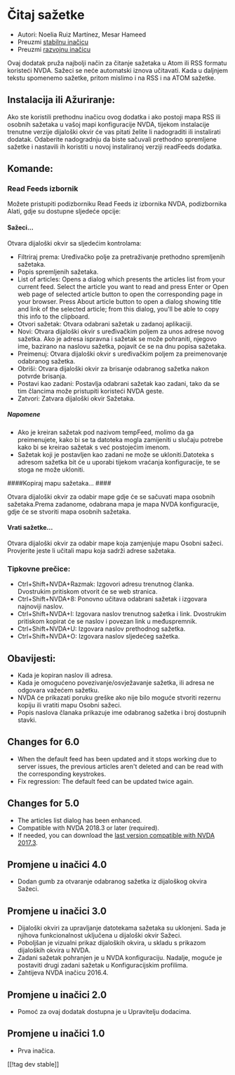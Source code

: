 # Čitaj sažetke #

* Autori: Noelia Ruiz Martínez, Mesar Hameed 
* Preuzmi [stabilnu inačicu][1]
* Preuzmi [razvojnu inačicu][2]

Ovaj dodatak pruža najbolji način za čitanje sažetaka u Atom ili RSS formatu
koristeći NVDA. Sažeci se neće automatski iznova učitavati. Kada u daljnjem
tekstu spomenemo sažetke, pritom mislimo i na RSS i na ATOM sažetke.

## Instalacija ili Ažuriranje: ##

Ako ste koristili prethodnu inačicu ovog dodatka i ako postoji mapa RSS ili
osobnih sažetaka u vašoj mapi konfiguracije NVDA, tijekom instalacije
trenutne verzije dijaloški okvir će vas pitati želite li nadograditi ili
instalirati dodatak. Odaberite nadogradnju da biste sačuvali prethodno
spremljene sažetke i nastavili ih koristiti u novoj instaliranoj verziji
readFeeds dodatka.

## Komande: ##

### Read Feeds izbornik  ###

Možete pristupiti podizborniku Read Feeds iz izbornika NVDA, podizbornika
Alati, gdje su dostupne sljedeće opcije:

#### Sažeci... ####

Otvara dijaloški okvir sa sljedećim kontrolama:

* Filtriraj prema: Uređivačko polje za pretraživanje prethodno spremljenih
  sažetaka.
* Popis spremljenih sažetaka.
* List of articles: Opens a dialog which presents the articles list from
  your current feed. Select the article you want to read and press Enter or
  Open web page of selected article button to open the corresponding page in
  your browser. Press About article button to open a dialog showing title
  and link of the selected article; from this dialog, you'll be able to copy
  this info to the clipboard.
* Otvori sažetak: Otvara odabrani sažetak u zadanoj aplikaciji.
* Novi: Otvara dijaloški okvir s uređivačkim poljem za unos adrese novog
  sažetka. Ako je adresa ispravna i sažetak se može pohraniti, njegovo ime,
  bazirano na naslovu sažetka, pojavit će se na dnu popisa sažetaka.
* Preimenuj: Otvara dijaloški okvir s uređivačkim poljem za preimenovanje
  odabranog sažetka.
* Obriši: Otvara dijaloški okvir za brisanje odabranog sažetka nakon potvrde
  brisanja.
* Postavi kao zadani: Postavlja odabrani sažetak kao zadani, tako da se tim
  člancima može pristupiti koristeći NVDA geste.
* Zatvori: Zatvara dijaloški okvir Sažetaka.

##### Napomene #####

* Ako je kreiran sažetak pod nazivom tempFeed, molimo da ga preimenujete,
  kako bi se ta datoteka mogla zamijeniti u slučaju potrebe kako bi se
  kreirao sažetak s već postojećim imenom.
* Sažetak koji je postavljen kao zadani ne može se ukloniti.Datoteka s
  adresom sažetka bit će u uporabi tijekom vraćanja konfiguracije, te se
  stoga ne može ukloniti.

####Kopiraj mapu sažetaka... ####

Otvara dijaloški okvir za odabir mape gdje će se sačuvati mapa osobnih
sažetaka.Prema zadanome, odabrana mapa je mapa NVDA konfiguracije, gdje će
se stvoriti mapa osobnih sažetaka.

#### Vrati sažetke... ####

Otvara dijaloški okvir za odabir mape koja zamjenjuje mapu Osobni
sažeci. Provjerite jeste li učitali mapu koja sadrži adrese sažetaka.

### Tipkovne prečice: ###

* Ctrl+Shift+NVDA+Razmak: Izgovori adresu trenutnog članka. Dvostrukim
  pritiskom otvorit će se web stranica.
* Ctrl+Shift+NVDA+8: Ponovno učitava odabrani sažetak i izgovara najnoviji
  naslov.
* Ctrl+Shift+NVDA+I: Izgovara naslov trenutnog sažetka i link. Dvostrukim
  pritiskom kopirat će se naslov i povezan link u međuspremnik.
* Ctrl+Shift+NVDA+U: Izgovara naslov prethodnog sažetka.
* Ctrl+Shift+NVDA+O: Izgovara naslov sljedećeg sažetka.

## Obavijesti: ##

* Kada je kopiran naslov ili adresa.
* Kada je omogućeno povezivanje/osvježavanje sažetka, ili adresa ne odgovara
  važećem sažetku.
* NVDA će prikazati poruku greške ako nije bilo moguće stvoriti rezernu
  kopiju ili vratiti mapu Osobni sažeci.
* Popis naslova članaka prikazuje ime odabranog sažetka i broj dostupnih
  stavki.

## Changes for 6.0 ##

* When the default feed has been updated and it stops working due to server
  issues, the previous articles aren't deleted and can be read with the
  corresponding keystrokes.
* Fix regression: The default feed can be updated twice again.

## Changes for 5.0 ##

* The articles list dialog has been enhanced.
* Compatible with NVDA 2018.3 or later (required).
* If needed, you can download the [last version compatible with NVDA
  2017.3][3].

## Promjene u inačici 4.0 ##

* Dodan gumb za otvaranje odabranog sažetka iz dijaloškog okvira Sažeci.

## Promjene u inačici 3.0 ##

* Dijaloški okviri za upravljanje datotekama sažetaka su uklonjeni. Sada je
  njihova funkcionalnost uključena u dijaloški okvir Sažeci.
* Poboljšan je vizualni prikaz dijaloških okvira, u skladu s prikazom
  dijaloških okvira u NVDA.
* Zadani sažetak pohranjen je u NVDA konfiguraciju. Nadalje, moguće je
  postaviti drugi zadani sažetak u Konfiguracijskim profilima.
* Zahtijeva NVDA inačicu 2016.4.


## Promjene u inačici 2.0 ##

* Pomoć za ovaj dodatak dostupna je u Upravitelju dodacima.

## Promjene u inačici 1.0 ##

* Prva inačica.

[[!tag dev stable]]

[1]: https://addons.nvda-project.org/files/get.php?file=rf

[2]: https://addons.nvda-project.org/files/get.php?file=rf-dev

[3]: https://addons.nvda-project.org/files/get.php?file=rf-o
